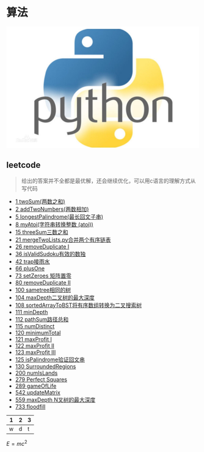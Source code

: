 # 算法

![本地图片](Image/python1.jpg)

## leetcode

>给出的答案并不全都是最优解，还会继续优化，可以用c语言的理解方式从写代码

* [1 twoSum(两数之和)](leetcode/Sequence/array/1twoSum.py)
* [2 addTwoNumbers(两数相加)](leetcode/Sequence/array/2addTwoNumbers.py)
* [5 longestPalindrome(最长回文子串)](leetcode/Sequence/DP/5longestPalindrome.py)
* [8 myAtoi(字符串转换整数 (atoi))](leetcode/Sequence/List/8myAtoi.py)
* [15 threeSum三数之和](leetcode/Sequence/array/15threeSum.py)
* [21 mergeTwoLists.py合并两个有序链表](leetcode/Sequence/List/21mergeTwoLists.py)
* [26 removeDuplicate I](leetcode/Sequence/array/26removeDuplicate.py)
* [36 isValidSudoku有效的数独](leetcode/Sequence/array/36isValidSudoku.py)
* [42 trap接雨水](leetcode/Sequence/array/42Trapping.py)
* [66 plusOne](leetcode/Sequence/array/66plusOne.py)
* [73 setZeroes 矩阵置零](leetcode/Sequence/array/73setZeroes.py)
* [80 removeDuplicate II](leetcode/Sequence/array/80removeDuplicate.py)
* [100 sametree相同的树](leetcode/Tree/100sametree.py)
* [104 maxDepth二叉树的最大深度](leetcode/Tree/104maxDepth.py)
* [108 sortedArrayToBST将有序数组转换为二叉搜索树](leetcode/Tree/108sortedArrayToBST.py)
* [111 minDepth](leetcode/Tree/111minDepth.py)
* [112 pathSum路径总和](leetcode/Tree/112pathSum.py)
* [115 numDistinct](leetcode/Sequence/DP/115numDistinct.py)
* [120 minimumTotal](leetcode/Sequence/array/120minimumTotal.py)
* [121 maxProfit I](leetcode/Sequence/array/121maxProfit.py)
* [122 maxProfit II](leetcode/Sequence/array/122maxProfit.py)
* [123 maxProfit III](leetcode/Sequence/array/122maxProfit.py)
* [125 isPalindrome验证回文串](leetcode/Sequence/List/125isPalindrome.py)
* [130 SurroundedRegions](leetcode/matrix/130SurroundedRegions.py)
* [200 numIsLands](leetcode/matrix/200numIsLands.py)
* [279 Perfect Squares](leetcode/Graph/279numSquares.py)
* [289 gameOfLife](leetcode/Sequence/array/289gameOfLife.py)
* [542 updateMatrix](leetcode/matrix/542updateMatrix.py)
* [559 maxDepth N叉树的最大深度](leetcode/Tree/559maxDepth.py)
* [733 floodfill](leetcode/matrix/733floodFill.py)

1 |2 |3
--|--|--
w |d |t

$E=mc^2$